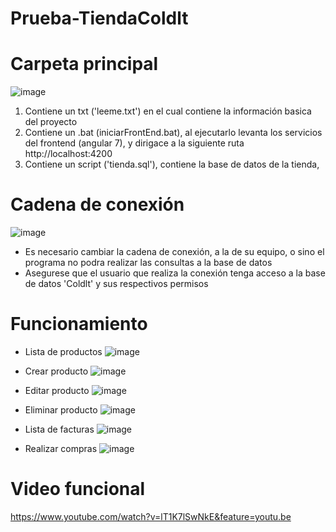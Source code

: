 # Prueba-TiendaColdlt

# Carpeta principal
![image](https://user-images.githubusercontent.com/48740752/81419495-ee801900-9113-11ea-825d-b60ed79b9302.png)

1. Contiene un txt ('leeme.txt') en el cual contiene la información basica del proyecto
2. Contiene un .bat (iniciarFrontEnd.bat), al ejecutarlo levanta los servicios del frontend (angular 7), y dirigace a la siguiente ruta  http://localhost:4200
3. Contiene un script ('tienda.sql'), contiene la base de datos de la tienda,

# Cadena de conexión

![image](https://user-images.githubusercontent.com/48740752/81419751-66e6da00-9114-11ea-816f-c4ca068c72f9.png)
*  Es necesario cambiar la cadena de conexión, a la de su equipo, o sino el programa no podra realizar las consultas a la base de datos
* Asegurese que el usuario que realiza la conexión tenga acceso a la base de datos 'Coldlt' y sus respectivos permisos

# Funcionamiento

* Lista de productos
![image](https://user-images.githubusercontent.com/48740752/81420146-1cb22880-9115-11ea-8dd7-82489b10a77c.png)

* Crear producto
![image](https://user-images.githubusercontent.com/48740752/81420195-37849d00-9115-11ea-9ef1-5ac933fabd70.png)

* Editar producto
![image](https://user-images.githubusercontent.com/48740752/81420359-7dd9fc00-9115-11ea-9920-d27113cff292.png)

* Eliminar producto
![image](https://user-images.githubusercontent.com/48740752/81420420-8df1db80-9115-11ea-8217-c52e4a8cc615.png)

* Lista de facturas
![image](https://user-images.githubusercontent.com/48740752/81420474-9c3ff780-9115-11ea-9268-b44a8da6f316.png)

* Realizar compras 
![image](https://user-images.githubusercontent.com/48740752/81420675-e88b3780-9115-11ea-9c61-8a456b9b552f.png)


# Video funcional
https://www.youtube.com/watch?v=lT1K7lSwNkE&feature=youtu.be
